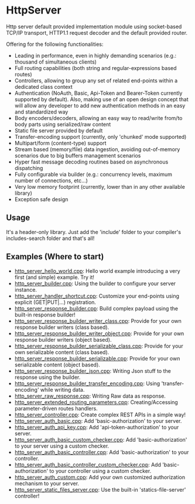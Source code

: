 # HttpServer

Http server default provided implementation module using socket-based TCP/IP transport, HTTP1.1 request decoder and the default provided router.

Offering for the following functionalities:

* Leading in performance, even in highly demanding scenarios (e.g.: thousand of simultaneous clients)
* Full routing capabilities (both string and regular-expressions based routes)
* Controllers, allowing to group any set of related end-points within a dedicated class context
* Authentication (NoAuth, Basic, Api-Token and Bearer-Token currently supported by default). Also, making use of an open design concept that will allow any developer to add new authentication methods in an easy and standardized way
* Body encoders/decoders, allowing an easy way to read/write from/to body parts using serialized/raw content
* Static file server provided by default
* Transfer-encoding support (currently, only 'chunked' mode supported)
* Multipart/form (content-type) support
* Stream based (memory/file) data ingestion, avoiding out-of-memory scenarios due to big buffers management scenarios
* Hyper fast message decoding routines based on asynchronous dispatching
* Fully configurable via builder (e.g.: concurrency levels, maximum number of connections, etc...)
* Very low memory footprint (currently, lower than in any other available library)
* Exception safe design

## Usage

It's a header-only library. Just add the 'include' folder to your compiler's includes-search folder and that's all!

## Examples (Where to start)

* [http_server_hello_world.cpp](src/examples/network/http_server_hello_world.cpp): Hello world example introducing a very first (and simple) example. Try it!
* [http_server_builder.cpp](src/examples/network/http_server_builder.cpp): Using the builder to configure your server instance.
* [http_server_handler_shortcut.cpp](src/examples/network/http_server_handler_shortcut.cpp): Customize your end-points using explicit (GET|PUT|...) registration.
* [http_server_response_builder.cpp](src/examples/network/http_server_response_builder.cpp): Build complex payload using the built-in response builder!
* [http_server_response_builder_writer_class.cpp](src/examples/network/http_server_response_builder_writer_class.cpp):  Provide for your own response builder writers (class based).
* [http_server_response_builder_writer_object.cpp](src/examples/network/http_server_response_builder_writer_object.cpp):  Provide for your own response builder writers (object based).
* [http_server_response_builder_serializable_class.cpp](src/examples/network/http_server_response_builder_serializable_class.cpp): Provide for your own serializable content (class based).
* [http_server_response_builder_serializable.cpp](src/examples/network/http_server_response_builder_serializable.cpp): Provide for your own serializable content (object based).
* [http_server_response_builder_json.cpp](src/examples/network/http_server_response_builder_json.cpp): Writing Json stuff to the response using the builder.
* [http_server_response_builder_transfer_encoding.cpp](src/examples/network/http_server_response_builder_transfer_encoding.cpp):  Using 'transfer-encoding' while writing data.
* [http_server_raw_response.cpp](src/examples/network/http_server_raw_response.cpp):  Writing Raw data as response.
* [http_server_extended_routing_parameters.cpp](src/examples/network/http_server_extended_routing_parameters.cpp):  Creating/Accessing parameter-driven routes handlers.
* [http_server_controller.cpp](src/examples/network/http_server_controller.cpp): Create complex REST APIs in a simple way!
* [http_server_auth_basic.cpp](src/examples/network/http_server_auth_basic.cpp): Add 'basic-authorization' to your server.
* [http_server_auth_api_key.cpp](src/examples/network/http_server_auth_api_key.cpp):  Add 'api-token-authorization' to your server.
* [http_server_auth_basic_custom_checker.cpp](src/examples/network/http_server_auth_basic_custom_checker.cpp): Add 'basic-authorization' to your server using a custom checker.
* [http_server_auth_basic_controller.cpp](src/examples/network/http_server_auth_basic_controller.cpp): Add 'basic-authorization' to your controller.
* [http_server_auth_basic_controller_custom_checker.cpp](src/examples/network/http_server_auth_basic_controller_custom_checker.cpp): Add 'basic-authorization' to your controller using a custom checker.
* [http_server_auth_custom.cpp](src/examples/network/http_server_auth_custom.cpp): Add your own customized authorization mechanism to your server.
* [http_server_static_files_server.cpp](src/examples/network/http_server_static_files_server.cpp): Use the built-in 'statics-file-server' controller!